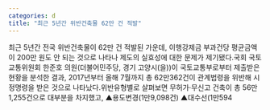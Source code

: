 ```yaml
---
categories: d
title: "최근 5년간 위반건축물 62만 건 적발"
---
```

최근 5년간 전국 위반건축물이 62만 건 적발된 가운데, 이행강제금 부과건당 평균금액이 200만 원도 안 되는 것으로 나타나 제도의 실효성에 대한 문제가 제기됐다.국회 국토교통위원회 한준호 의원(더불어민주당, 경기 고양시(을))이 국토교통부로부터 제출받은  현황을 분석한 결과, 2017년부터 올해 7월까지 총 62만362건이 관계법령을 위반해 시정명령을 받은 것으로 나타났다.위반유형별로 살펴보면 무허가·무신고 건축이 총 56만1,255건으로 대부분을 차지했고, ▲용도변경(1만9,098건) ▲대수선(1만594